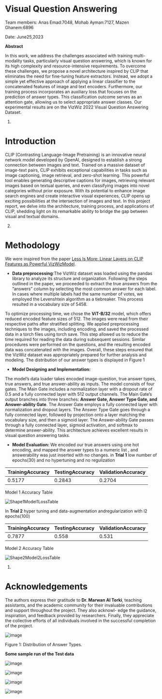 
# Visual Question Answering 

Team members: Anas Emad:7048, Mohab Ayman:7127, Mazen Ghanem:6896

Date: June25,2023

**Abstract**

In this work, we address the challenges associated with training multi-modality tasks,  particularly visual question answering, which is known for its high complexity and resource-intensive requirements. To overcome these challenges, we propose a novel architecture inspired by CLIP that eliminates the need for fine-tuning feature extractors. Instead, we adopt a simple yet effective approach of applying a linear classifier to the concatenated features of image and text encoders. Furthermore, our training process  incorporates  an  auxiliary  loss  that  focuses  on  the  prediction of answer types. This classification outcome serves as an attention gate, allowing us to select appropriate answer classes. Our experimental results are on the VizWiz 2022 Visual Question Answering Dataset.

1.
# Introduction

CLIP (Contrasting Language-Image Pretraining) is an innovative neural network model developed by OpenAI, designed to establish a strong connection between images and text. Trained on a massive dataset of image-text pairs, CLIP exhibits exceptional capabilities in tasks such as image captioning, image retrieval, and zero-shot learning. This powerful tool enables generating descriptive captions for images, retrieving relevant images based on textual queries, and even classifying images into novel categories without prior exposure. With its potential to enhance image search engines and create interactive visual experiences, CLIP opens up exciting possibilities at the intersection of images and text. In this project report, we delve into the architecture, training process, and applications of CLIP, shedding light on its remarkable ability to bridge the gap between visual and textual domains.

2.
# Methodology

We were inspired from the paper [Less Is More: Linear Layers on CLIP Features as Powerful VizWiz](https://arxiv.org/pdf/2206.05281v1.pdf)[Model](https://arxiv.org/pdf/2206.05281v1.pdf).

- **Data preprocessing**:The VizWiz dataset was loaded using the pandas library to analyze its structure and organization. Following the steps outlined in the paper, we proceeded to extract the true answers from the ”answers” column by selecting the most common answer for each label. In cases where multiple labels had the same number of votes, we employed the Levenshtein algorithm as a tiebreaker. This process resulted in a vocabulary size of 5458.
  
To optimize processing time, we chose the **ViT-B/32**  model, which offers reduced encoded feature sizes of 512. The images were read from their respective paths after stratified splitting. We applied preprocessing techniques to the images, including encoding, and saved the processed data in a torch files using torch save. This step allowed us to reduce the time required for reading the data during subsequent sessions. Similar procedures were performed on the questions, and the resulting encoded data was concatenated with the images. Overall, these steps ensured that the VizWiz dataset was appropriately prepared for further analysis and modeling. The distribution of our answer types is displayed in Figure 1

- **Model Designing and Implementation:**

The model’s data loader takes encoded image-question, true answer types, true answers, and true answer-ability as inputs. The model consists of four gates. The Main Gate includes a normalization layer with a dropout rate of 0.5 and a fully connected layer with 512 output channels. The Main Gate’s output branches into three branches: **Answer Gate, Answer Type Gate, and Answer-ability Gate**. The Answer Gate employs a fully connected layer with normalization and dropout layers. The Answer Type Gate goes through a fully connected layer, followed by projection onto a layer matching the vocabulary size, and then a sigmoid layer. The Answer-ability Gate passes through a fully connected layer, sigmoid activation, and softmax to determine answer-ability. This architecture achieves excellent results in visual question answering tasks.

- **Model Evaluation:** We encoded our true answers using one hot encoding, and mapped the answer types to a numeric list , and answerability was just inserted with no changes. in **Trial 1** low number of epochs(30) and no hypertuning and no regulization

| TrainingAccuracy | TestingAccuracy | ValidationAccuracy |
| --- | --- | --- |
| 0.5177 | 0.2843 | 0.2704 |

Model 1 Accuracy Table

![Shape1](RackMultipart20230804-1-9h769v_html_e762df3acdb1a056.gif)Model1LossTable

In **Trial 2** hyper tuning and data-augmentation andregularization with l2 epochs(100)

| TrainingAccuracy | TestingAccuracy | ValidationAccuracy |
| --- | --- | --- |
| 0.7877 | 0.558 | 0.531 |

Model 2 Accuracy Table

![Shape2](RackMultipart20230804-1-9h769v_html_9fb3fc1e199599ed.gif)Model2LossTable

1.
# Acknowledgements

The authors express their gratitude to **Dr. Marwan Al Torki**, teaching assistants, and the academic community for their invaluable contributions and support throughout the project. They also acknowl- edge the guidance, inspiration, and feedback provided by researchers. Finally, they appreciate the collective efforts of all individuals involved in the successful completion of the project.

![image](https://github.com/Anasemad76/Visual-Question-Answering/assets/78288079/6a537af3-dfa1-40eb-a335-c586aaab746a)


Figure 1: Distribution of Answer Types.


**Some sample run of the Test data**

![image](https://github.com/Anasemad76/Visual-Question-Answering/assets/78288079/9d8bf5b7-2ee7-46d1-9725-67a4207276e1)

![image](https://github.com/Anasemad76/Visual-Question-Answering/assets/78288079/e184fcc9-e07f-4fa9-9f5a-06481bbc87f5)

![image](https://github.com/Anasemad76/Visual-Question-Answering/assets/78288079/66fdbf2b-a52a-43cc-8696-a99c02c606fc)

![image](https://github.com/Anasemad76/Visual-Question-Answering/assets/78288079/cdfcb1ad-0fea-44f4-b638-f31c1940e4e5)




